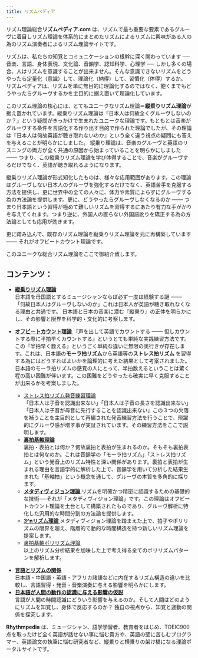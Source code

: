 ```yaml
---
title: リズムペディア
---
```

リズム理論総合**リズムペディア.com** は、リズムで最も重要な要素であるグルーヴに着目しリズム理論を体系的にまとめたリズムによるリズムに興味がある人の為のリズム演奏者によるリズム理論サイトです。

 リズムは、私たちの知覚とコミュニケーションの根幹に深く関わっています ── 音楽、言語、身体表現、文化論、音韻学、認知科学、心理学 ── しかし多くの場合、人はリズムを意識することが出来ません。そんな意識できないリズムをどうやったら定量化（意識）して、理論化（納得）して、習慣化（体得）するか。 リズムペディアは、リズムを単に無目的に理論化するのではなく、飽くまでもどうやったらグルーヴするかを主目的に据え置いて理論化しています。

このリズム理論の核心には、とてもユニークなリズム理論＝**縦乗りリズム理論**が据え置かれています。縦乗りリズム理論は『日本人は何故全くグルーヴしないのか？』という疑問がきっかけで生まれたユニークな理論です。もともとは音楽がグルーヴする条件を言語化する作り出す目的で作られた理論でしたが、その理論は『日本人は何故英語が聴き取れないのか』という全く違う視点の疑問にも答えを与えることが明らかにしました。 縦乗り理論は、音楽のグルーヴと英語のリスニングの両方が全く共通の原因から始まっていることを明らかにしました  ─── つまり、この縦乗りリズム理論を学び体得することで、音楽がグルーヴするだけでなく、英語が聴き取れるようになります。

縦乗りリズム理論が形式知化したものは、様々な応用範囲があります。この理論はグルーヴしない日本人のグルーヴを強化するだけでなく、英語苦手を克服する方法を提供し、更に世界中の全ての人々に、体力や素質によらずにグルーヴする為の方法論を提供します。更に、どうやったらグルーヴしなくなるのか ─── つまり日本語という習得が極めて難しいリズムを習得するにあたり有力な手がかりを与えてくれます。つまり逆に、外国人の直らない外国語訛りを矯正する為の方法論としても応用が効きます。

更に踏み込んで、既存のリズム理論を縦乗りリズム理論を元に再構築しています ─── それがオフビートカウント理論です。

このユニークな総合リズム理論をここで御紹介致します。

## コンテンツ：

- [**縦乗りリズム理論**](tatenori-theory/index.md)  
    日本語を母国語とするミュージシャンならば必ず一度は経験する謎 ─── 「何故日本人はグルーヴしないのか」これは日本人が英語が聴き取れなくなる理由と共通です。 日本語と日本の音楽に潜む『縦乗り』の正体を明らかにし、その影響と限界を科学的・文化的に考察します。
    
* [**オフビートカウント理論** ](offbeatcount-theory/index.md)
    『声を出して英語でカウントする ─── 但しカウントする際に半拍早くカウントする』というとても単純な実践練習方法です。この『半拍早く数える』というごく単純な違いに無限の奥行きが存在します。これは、日本語の**モーラ拍リズム**から英語等の**ストレス拍リズム** を習得する為にはどうすればよいかを論理的に考えた結果として考案されました。日本語のモーラ拍リズムの感覚の人にとって、半拍数えるということは驚く程の高い困難が伴います。この困難をどうやったら確実に早く克服することが出来るかを考案しました。
    
    - [ストレス拍リズム発音練習理論]()   
        「日本人は子音を認識出来ない」「日本人は子音の長さを認識出来ない」「日本人は子音が母音に先行することを認識出来ない」この３つの欠落を補うことを主目的として再編された発音練習方法を行うことで、飛躍的にグルーヴ感が増す事が実証されています。その練習方法をここで説明します。
    - **[裏拍基軸理論](offbeat-oriented-rhythm-theory.md)**  
        裏拍・表拍とは何か？何故裏拍と表拍が生まれるのか。そもそも裏拍表拍とは何なのか。これは音韻学の「モーラ拍リズム」「ストレス拍リズム」という発音上のリズム特性と深い関係があります。裏拍と表拍が生まれる理由を言語学的に解析した上で、音韻学を用いて分析した結果生まれた「基軸拍」という概念を通して、グルーヴの本質を多角的に探ります。    
    - [**メタディヴィジョン理論** ](metadivision-theory.md)
        リズムを明確かつ精密に認識するための基礎的な技術──それが「メタディヴィジョン理論」です。この理論はオフビートカウント理論を土台として構築されたものであり、グルーヴ解析に特化した汎用的な時間分割の方法論を提供します。
    - [**3^nリズム理論** ](three-n-rhythm-theory.md)
        メタディヴィジョン理論を踏まえた上で、拍子やポリリズムの限界を超え、階層的で動的な時間構造を持つ新しいリズム理論を提案します。
    * [裏拍基軸ポリリズム理論](offbeat-oriented-polyrhythm-theory.md)  
        以上のリズム分析結果を加味した上で考え得る全てのポリリズムパターンを解析します。
    
- [**言語とリズムの関係**](practical-analysys/index.md)  
    日本語・中国語・英語・アフリカ諸語などに内在するリズム構造の違いを比較し、言語習得・発音・音楽演奏に与える影響を明らかにします。
- [**日本語が人間の動作の認識に与える影響の仮説**](japanese-phonetic-hypothesys/index.md)  
  言語が人間の時間認識にどういう影響を与えるのか。そして人間はどのようにリズムを知覚し、身体で反応するのか？ 独自の視点から、知覚と運動の関係を探究します。
<!--
- **リズム解析データベース**  
  MIDI・音声・映像を用いた実験的リズム解析の記録を公開。
  論文、ツール、可視化例などを収録した実践的データアーカイブです。
-->

**Rhythmpedia** は、ミュージシャン、語学学習者、教育者をはじめ、TOEIC900点を取ったけど全く英語が話せない事に悩む貴方や、英語の壁に苦しむプログラマー、英語論文の執筆に悩む研究者など、縦乗りと横乗りの架け橋になる理論ポータルサイトです。
